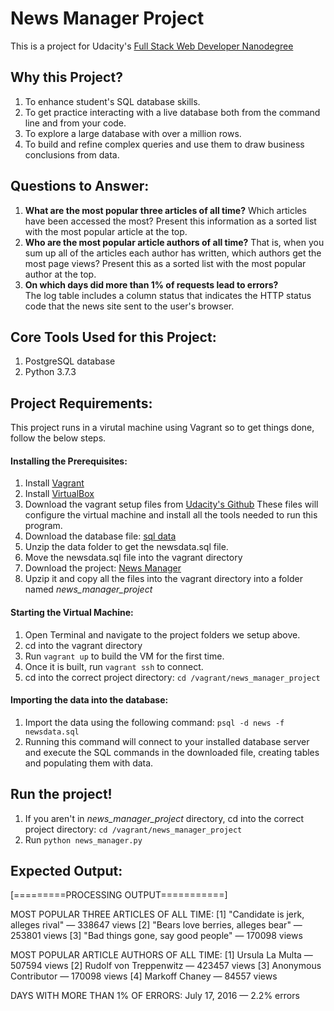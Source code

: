 # News Manager Project
This is a project for Udacity's 
[Full Stack Web Developer Nanodegree](https://www.udacity.com/course/full-stack-web-developer-nanodegree--nd004)

## Why this Project?
1. To enhance student's SQL database skills. 
1. To get practice interacting with a live database both from the command line and from your code. 
1. To explore a large database with over a million rows. 
1. To build and refine complex queries and use them to draw business conclusions from data.

## Questions to Answer:
1. **What are the most popular three articles of all time?** 
    Which articles have been accessed the most? Present this information as a sorted list with the most popular article at the top.
2. **Who are the most popular article authors of all time?** 
	That is, when you sum up all of the articles each author has written, which authors get the most page views? 
	Present this as a sorted list with the most popular author at the top.
3. **On which days did more than 1% of requests lead to errors?**  
	The log table includes a column status that indicates the HTTP status code that the news site sent 
	to the user's browser. 

## Core Tools Used for this Project:
1. PostgreSQL database
2. Python 3.7.3
## Project Requirements:
This project runs in a virutal machine using Vagrant so to get things done, follow the below steps.
#### Installing the Prerequisites:
1. Install [Vagrant](https://www.vagrantup.com/)
1. Install [VirtualBox](https://www.virtualbox.org/)
1. Download the vagrant setup files from [Udacity's Github](https://github.com/udacity/fullstack-nanodegree-vm)
These files will configure the virtual machine and install all the tools needed to run this program.
1. Download the database file: [sql data](https://d17h27t6h515a5.cloudfront.net/topher/2016/August/57b5f748_newsdata/newsdata.zip)
1. Unzip the data folder to get the newsdata.sql file.
1. Move the newsdata.sql file into the vagrant directory
1. Download the project: [News Manager](https://github.com/engabaadir/news-manager.git)
1. Upzip it and copy all the files into the vagrant directory into a folder named *news_manager_project*
#### Starting the Virtual Machine:
1. Open Terminal and navigate to the project folders we setup above.
1. cd into the vagrant directory
1. Run ``` vagrant up ``` to build the VM for the first time.
1. Once it is built, run ``` vagrant ssh ``` to connect.
1. cd into the correct project directory: ``` cd /vagrant/news_manager_project ```
#### Importing the data into the database:
1. Import the data using the following command: ``` psql -d news -f newsdata.sql ```
1. Running this command will connect to your installed database server and execute the SQL commands in the downloaded file, creating tables and populating them with data.
## Run the project!
1. If you aren't in *news_manager_project* directory, cd into the correct project directory: ``` cd /vagrant/news_manager_project ```
1. Run ``` python news_manager.py ```

## Expected Output: 

[=========PROCESSING OUTPUT===========]

MOST POPULAR THREE ARTICLES OF ALL TIME:
[1] "Candidate is jerk, alleges rival" — 338647 views
[2] "Bears love berries, alleges bear" — 253801 views
[3] "Bad things gone, say good people" — 170098 views

MOST POPULAR ARTICLE AUTHORS OF ALL TIME:
[1] Ursula La Multa — 507594 views
[2] Rudolf von Treppenwitz — 423457 views
[3] Anonymous Contributor — 170098 views
[4] Markoff Chaney — 84557 views

DAYS WITH MORE THAN 1% OF ERRORS:
July 17, 2016 — 2.2% errors
